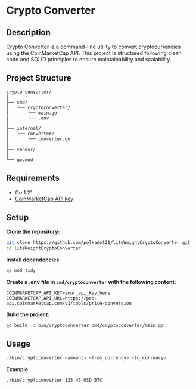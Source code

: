 # Crypto Converter

## Description

Crypto Converter is a command-line utility to convert cryptocurrencies using the CoinMarketCap API. 
This project is structured following clean code and SOLID principles to ensure maintainability and scalability.

## Project Structure

```
crypto-converter/
│
├── cmd/
│   └── cryptoconverter/
│       └── main.go
|       └── .env
│
├── internal/
│   └── converter/
│       └── converter.go
│
├── vendor/
│
└── go.mod
```

## Requirements

- Go 1.21
- [CoinMarketCap API key](https://coinmarketcap.com/api/v1/#section/Quick-Start-Guide)

## Setup

**Clone the repository:**

```bash
git clone https://github.com/polkadot21/liteWeightCryptoConverter.git
cd liteWeightCryptoConverter
```

**Install dependencies:**

```bash
go mod tidy
```

**Create a .env file in `cmd/cryptoconverter` with the following content:**

```env
COINMARKETCAP_API_KEY=your_api_key_here
COINMARKETCAP_API_URL=https://pro-api.coinmarketcap.com/v1/tools/price-conversion
```

**Build the project:**

```bash
go build -o bin/cryptoconverter cmd/cryptoconverter/main.go
```

## Usage

```bash
./bin/cryptoconverter <amount> <from_currency> <to_currency>
```

**Example:**

```bash
./bin/cryptoconverter 123.45 USD BTC
```